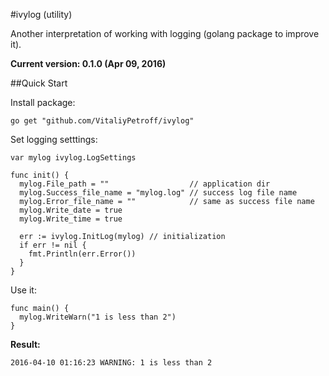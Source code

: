 #ivylog (utility)

Another interpretation of working with logging (golang package to improve it).

**Current version: 0.1.0 (Apr 09, 2016)**

##Quick Start

Install package:
```
go get "github.com/VitaliyPetroff/ivylog"
```

Set logging setttings:
```
var mylog ivylog.LogSettings

func init() {
  mylog.File_path = ""                  // application dir
  mylog.Success_file_name = "mylog.log" // success log file name
  mylog.Error_file_name = ""            // same as success file name
  mylog.Write_date = true
  mylog.Write_time = true

  err := ivylog.InitLog(mylog) // initialization
  if err != nil {
    fmt.Println(err.Error())
  }
}
```

Use it:
```
func main() {
  mylog.WriteWarn("1 is less than 2")
}
```

**Result:**
```
2016-04-10 01:16:23 WARNING: 1 is less than 2
```